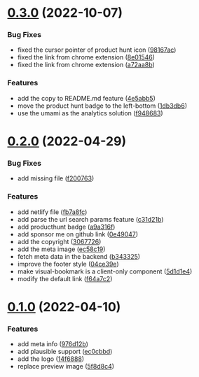 # [0.3.0](https://github.com/one-tab-group/bookmark.style/compare/v0.2.0...v0.3.0) (2022-10-07)


### Bug Fixes

* fixed the cursor pointer of product hunt icon ([98167ac](https://github.com/one-tab-group/bookmark.style/commit/98167ac0a50b429c9771100f002a26a9dacdfb3e))
* fixed the link from chrome extension ([8e01546](https://github.com/one-tab-group/bookmark.style/commit/8e01546aca474f33ebe2c73751ba6f133a59cf22))
* fixed the link from chrome extension ([a72aa8b](https://github.com/one-tab-group/bookmark.style/commit/a72aa8b1098a9b1eb1d144ac5815a6706b2619da))


### Features

* add the copy to README.md feature ([4e5abb5](https://github.com/one-tab-group/bookmark.style/commit/4e5abb555630ea2c5b17f44e434f56f7b7109d4c))
* move the product hunt badge to the left-bottom ([1db3db6](https://github.com/one-tab-group/bookmark.style/commit/1db3db66f392946dec4de1f9c9968a6494efe3a1))
* use the umami as the analytics solution ([f948683](https://github.com/one-tab-group/bookmark.style/commit/f94868359e3e645847c13756a1fdd339e7ff78ab))



# [0.2.0](https://github.com/one-tab-group/bookmark.style/compare/v0.1.0...v0.2.0) (2022-04-29)


### Bug Fixes

* add missing file ([f200763](https://github.com/one-tab-group/bookmark.style/commit/f2007638757aea7c25fccce34570bcb3c315653a))


### Features

* add netlify file ([fb7a8fc](https://github.com/one-tab-group/bookmark.style/commit/fb7a8fc9ab6f2b826b3c8f6aba7ab305df589ce7))
* add parse the url search params feature ([c31d21b](https://github.com/one-tab-group/bookmark.style/commit/c31d21bdc94dff0e5a0ac1c5f239fab29c4b7f5a))
* add producthunt badge ([a9a316f](https://github.com/one-tab-group/bookmark.style/commit/a9a316fe715ba4676acc65a335c5415dc904b0bb))
* add sponsor me on github link ([0e49047](https://github.com/one-tab-group/bookmark.style/commit/0e49047dbe71af8200699d53692ac17b461cda52))
* add the copyright ([3067726](https://github.com/one-tab-group/bookmark.style/commit/30677263006783775a08e86bf4e245430091c4ff))
* add the meta image ([ec58c19](https://github.com/one-tab-group/bookmark.style/commit/ec58c19063824df5fccfd9e46e3e874fa228ddc1))
* fetch meta data in the backend ([b343325](https://github.com/one-tab-group/bookmark.style/commit/b343325bd70a40054ecb3710426489a4e563f497))
* improve the footer style ([04ce39e](https://github.com/one-tab-group/bookmark.style/commit/04ce39e873bd361f4954d6c140e28324a06ed5b9))
* make visual-bookmark is a client-only component ([5d1d1e4](https://github.com/one-tab-group/bookmark.style/commit/5d1d1e44fed79198b47801727da7ad880ba69762))
* modify the default link ([f64a7c2](https://github.com/one-tab-group/bookmark.style/commit/f64a7c26788adfcd12b0a63fd611d0ca9daf8820))



# [0.1.0](https://github.com/one-tab-group/bookmark.style/compare/ec0cbbdef0b81240e58d03a3405eb1705687eebe...v0.1.0) (2022-04-10)


### Features

* add meta info ([976d12b](https://github.com/one-tab-group/bookmark.style/commit/976d12b56c0062da54efb975623d7431719f696d))
* add plausible support ([ec0cbbd](https://github.com/one-tab-group/bookmark.style/commit/ec0cbbdef0b81240e58d03a3405eb1705687eebe))
* add the logo ([14f6888](https://github.com/one-tab-group/bookmark.style/commit/14f68881da4a478e92bf7cca2d1c9f216e343ca9))
* replace preview image ([5f8d8c4](https://github.com/one-tab-group/bookmark.style/commit/5f8d8c46a1b25e6241529a4e91b230c6b5cd17f7))



